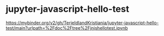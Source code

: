 # jupyter-javascript-hello-test

https://mybinder.org/v2/gh/TerjeIdlandKristiania/jupyter-javascript-hello-test/main?urlpath=%2Fdoc%2Ftree%2Fjnjshellotest.ipynb
